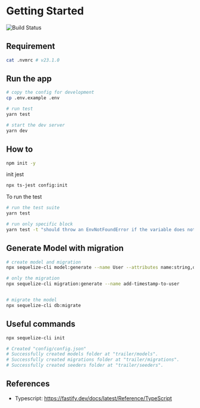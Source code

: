 # Getting Started

![Build Status](https://github.com/blocktrailxyz/trailer/actions/workflows/build.yml/badge.svg)

## Requirement

```sh
cat .nvmrc # v23.1.0
```

## Run the app

```sh
# copy the config for development
cp .env.example .env

# run test
yarn test

# start the dev server
yarn dev
```

## How to

```sh
npm init -y
```

init jest

```sh
npx ts-jest config:init
```

To run the test

```sh
# run the test suite
yarn test

# run only specific block
yarn test -t "should throw an EnvNotFoundError if the variable does not exist and no default value is provided"

```

## Generate Model with migration

```sh
# create model and migration
npx sequelize-cli model:generate --name User --attributes name:string,displayName:string,emojicon:string

# only the migration
npx sequelize-cli migration:generate --name add-timestamp-to-user


# migrate the model
npx sequelize-cli db:migrate

```

## Useful commands

```sh
npx sequelize-cli init

# Created "config/config.json"
# Successfully created models folder at "trailer/models".
# Successfully created migrations folder at "trailer/migrations".
# Successfully created seeders folder at "trailer/seeders".
```

## References

- Typescript: <https://fastify.dev/docs/latest/Reference/TypeScript>
